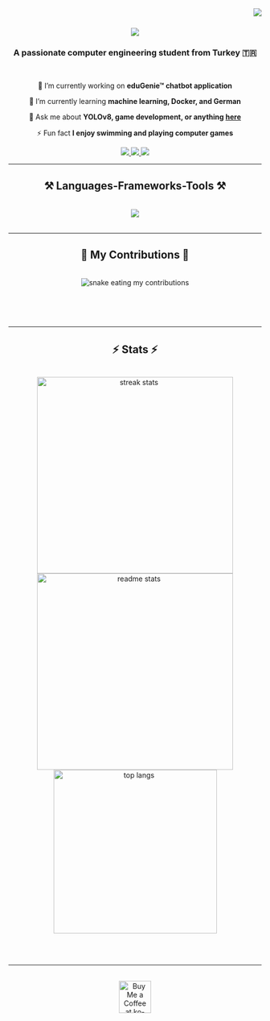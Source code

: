 <img align="right" src="https://visitor-badge.laobi.icu/badge?page_id=mtgsoftworks.mtgsoftworks" />

<h1 align="center">
    <img src="https://readme-typing-svg.herokuapp.com/?font=Righteous&size=35&center=true&vCenter=true&width=500&height=70&duration=4000&lines=Hi+There!+👋;+I'm+Mesut+Taha+Güven!;" />
</h1>

<h3 align="center">A passionate computer engineering student from Turkey 🇹🇷</h3>

<br/>

<div align="center">

 🔭 I’m currently working on **eduGenie™ chatbot application**

 🌱 I’m currently learning **machine learning, Docker, and German**

 💬 Ask me about **YOLOv8, game development, or anything [here](https://github.com/mtgsoftworks/mtgsoftworks/issues)**

 ⚡ Fun fact **I enjoy swimming and playing computer games**

</div>

<div align="center"> 
  <a href="mailto:mesut.taha.guven@example.com">
    <img src="https://img.shields.io/badge/Gmail-333333?style=for-the-badge&logo=gmail&logoColor=red" />
  </a>
  <a href="https://linkedin.com/in/mesut-taha-guven" target="_blank">
    <img src="https://img.shields.io/badge/LinkedIn-0077B5?style=for-the-badge&logo=linkedin&logoColor=white" target="_blank" />
  </a>
  <a href="https://mtgsoftworks.github.io" target="_blank">
     <img src="https://img.shields.io/badge/Portfolio-FF5722?style=for-the-badge&logo=todoist&logoColor=white" target="_blank" />
  </a>
</div>

<hr/>

<h2 align="center">⚒️ Languages-Frameworks-Tools ⚒️</h2>
<br/>
<div align="center">
    <img src="https://skillicons.dev/icons?i=python,java,c,html,css,javascript,nodejs,react,mongodb,mysql,docker,git,github" />
</div>

<br/>
<hr/>

<div align="center">
  <h2>🐍 My Contributions 🐍</h2>
  <br>
  <img alt="snake eating my contributions" src="https://raw.githubusercontent.com/mtgsoftworks/mtgsoftworks/output/github-contribution-grid-snake.svg" />
  
  <br/><br/><br/>
</div>

<hr/>

<h2 align="center">⚡ Stats ⚡</h2>
<br>
<div align=center>
  <img width=390 src="https://github-readme-streak-stats-mtgsoftworks.vercel.app/?user=mtgsoftworks&count_private=true&theme=react&border_radius=10" alt="streak stats"/>
  <img width=390 src="https://github-readme-stats-mtgsoftworks.vercel.app/api?username=mtgsoftworks&count_private=true&show_icons=true&theme=react&rank_icon=github&border_radius=10" alt="readme stats" />
  <br/>
  <img width=325 align="center" src="https://github-readme-stats-mtgsoftworks.vercel.app/api/top-langs/?username=mtgsoftworks&hide=HTML&langs_count=8&layout=compact&theme=react&border_radius=10&size_weight=0.5&count_weight=0.5&exclude_repo=github-readme-stats" alt="top langs" />
</div>

<br/><br/>

<hr/>

<br/>

<div align="center">
<a href='https://ko-fi.com/V7V4RAK9C' target='_blank'><img height='64' style='border:0px;height:64px;' src='https://storage.ko-fi.com/cdn/kofi1.png?v=3' border='0' alt='Buy Me a Coffee at ko-fi.com' /></a>
</div>

<br/>
